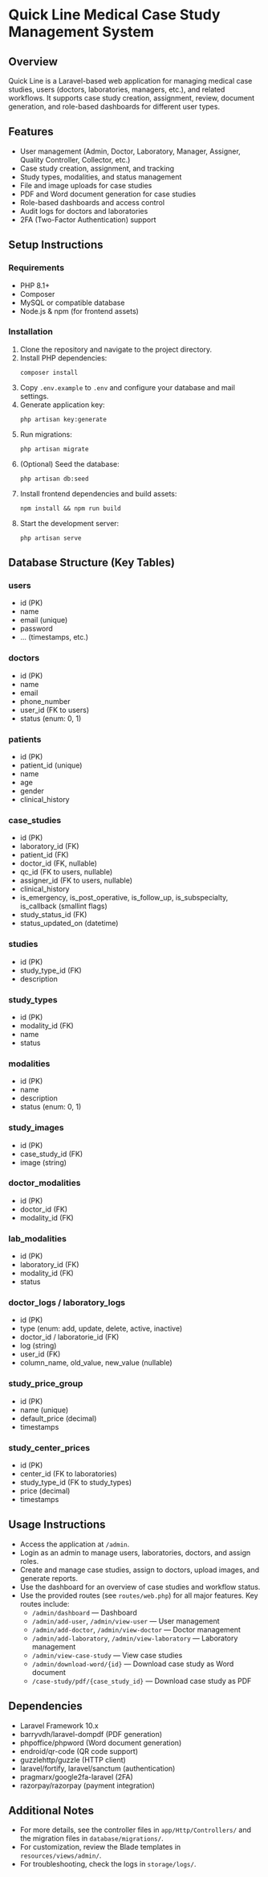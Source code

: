 # Quick Line Medical Case Study Management System

## Overview

Quick Line is a Laravel-based web application for managing medical case studies, users (doctors, laboratories, managers, etc.), and related workflows. It supports case study creation, assignment, review, document generation, and role-based dashboards for different user types.

## Features
- User management (Admin, Doctor, Laboratory, Manager, Assigner, Quality Controller, Collector, etc.)
- Case study creation, assignment, and tracking
- Study types, modalities, and status management
- File and image uploads for case studies
- PDF and Word document generation for case studies
- Role-based dashboards and access control
- Audit logs for doctors and laboratories
- 2FA (Two-Factor Authentication) support

## Setup Instructions

### Requirements
- PHP 8.1+
- Composer
- MySQL or compatible database
- Node.js & npm (for frontend assets)

### Installation
1. Clone the repository and navigate to the project directory.
2. Install PHP dependencies:
   ```
   composer install
   ```
3. Copy `.env.example` to `.env` and configure your database and mail settings.
4. Generate application key:
   ```
   php artisan key:generate
   ```
5. Run migrations:
   ```
   php artisan migrate
   ```
6. (Optional) Seed the database:
   ```
   php artisan db:seed
   ```
7. Install frontend dependencies and build assets:
   ```
   npm install && npm run build
   ```
8. Start the development server:
   ```
   php artisan serve
   ```

## Database Structure (Key Tables)

### users
- id (PK)
- name
- email (unique)
- password
- ... (timestamps, etc.)

### doctors
- id (PK)
- name
- email
- phone_number
- user_id (FK to users)
- status (enum: 0, 1)

### patients
- id (PK)
- patient_id (unique)
- name
- age
- gender
- clinical_history

### case_studies
- id (PK)
- laboratory_id (FK)
- patient_id (FK)
- doctor_id (FK, nullable)
- qc_id (FK to users, nullable)
- assigner_id (FK to users, nullable)
- clinical_history
- is_emergency, is_post_operative, is_follow_up, is_subspecialty, is_callback (smallint flags)
- study_status_id (FK)
- status_updated_on (datetime)

### studies
- id (PK)
- study_type_id (FK)
- description

### study_types
- id (PK)
- modality_id (FK)
- name
- status

### modalities
- id (PK)
- name
- description
- status (enum: 0, 1)

### study_images
- id (PK)
- case_study_id (FK)
- image (string)

### doctor_modalities
- id (PK)
- doctor_id (FK)
- modality_id (FK)

### lab_modalities
- id (PK)
- laboratory_id (FK)
- modality_id (FK)
- status

### doctor_logs / laboratory_logs
- id (PK)
- type (enum: add, update, delete, active, inactive)
- doctor_id / laboratorie_id (FK)
- log (string)
- user_id (FK)
- column_name, old_value, new_value (nullable)

### study_price_group
- id (PK)
- name (unique)
- default_price (decimal)
- timestamps

### study_center_prices
- id (PK)
- center_id (FK to laboratories)
- study_type_id (FK to study_types)
- price (decimal)
- timestamps

## Usage Instructions

- Access the application at `/admin`.
- Login as an admin to manage users, laboratories, doctors, and assign roles.
- Create and manage case studies, assign to doctors, upload images, and generate reports.
- Use the dashboard for an overview of case studies and workflow status.
- Use the provided routes (see `routes/web.php`) for all major features. Key routes include:
  - `/admin/dashboard` — Dashboard
  - `/admin/add-user`, `/admin/view-user` — User management
  - `/admin/add-doctor`, `/admin/view-doctor` — Doctor management
  - `/admin/add-laboratory`, `/admin/view-laboratory` — Laboratory management
  - `/admin/view-case-study` — View case studies
  - `/admin/download-word/{id}` — Download case study as Word document
  - `/case-study/pdf/{case_study_id}` — Download case study as PDF

## Dependencies
- Laravel Framework 10.x
- barryvdh/laravel-dompdf (PDF generation)
- phpoffice/phpword (Word document generation)
- endroid/qr-code (QR code support)
- guzzlehttp/guzzle (HTTP client)
- laravel/fortify, laravel/sanctum (authentication)
- pragmarx/google2fa-laravel (2FA)
- razorpay/razorpay (payment integration)

## Additional Notes
- For more details, see the controller files in `app/Http/Controllers/` and the migration files in `database/migrations/`.
- For customization, review the Blade templates in `resources/views/admin/`.
- For troubleshooting, check the logs in `storage/logs/`.

